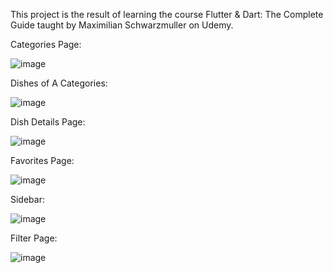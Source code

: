This project is the result of learning the course Flutter & Dart: The Complete Guide taught by Maximilian Schwarzmuller on Udemy.

Categories Page:

![image](https://github.com/HaThuyAn/Meals-App/assets/90401104/ecd21632-49f1-41ce-8753-45cb89450bc9)

Dishes of A Categories:

![image](https://github.com/HaThuyAn/Meals-App/assets/90401104/2a2d267c-445a-4c48-91fb-7bd39d42c618)

Dish Details Page:

![image](https://github.com/HaThuyAn/Meals-App/assets/90401104/c264c5d8-b442-44d5-8c62-b47f9b714323)

Favorites Page:

![image](https://github.com/HaThuyAn/Meals-App/assets/90401104/42b111ae-331c-4961-a1ac-911cdab0e5a9)

Sidebar:

![image](https://github.com/HaThuyAn/Meals-App/assets/90401104/0f7faf81-ce50-4681-b0fb-ad6c229355f1)

Filter Page:

![image](https://github.com/HaThuyAn/Meals-App/assets/90401104/e9c3946a-bc5f-40b9-bec2-ad00ff798e1c)
